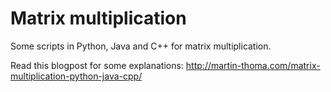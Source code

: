 Matrix multiplication
=====================

Some scripts in Python, Java and C++ for matrix multiplication.

Read this blogpost for some explanations:
http://martin-thoma.com/matrix-multiplication-python-java-cpp/

